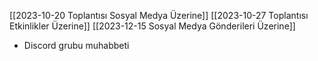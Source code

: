[[2023-10-20 Toplantısı Sosyal Medya Üzerine]]
[[2023-10-27 Toplantısı Etkinlikler Üzerine]]
[[2023-12-15 Sosyal Medya Gönderileri Üzerine]]

- Discord grubu muhabbeti


